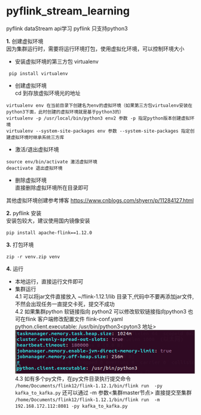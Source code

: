 # pyflink_stream_learning
pyflink dataStream api学习
pyflink 只支持python3

**1.** 创建虚拟环境 <br>
因为集群运行时，需要将运行环境打包，使用虚拟化环境，可以控制环境大小<br>
   * 安装虚拟环境的第三方包 virtualenv
   ```
    pip install virtualenv
   ```
   * 创建虚拟环境 <br>
   cd 到存放虚拟环境光的地址<br>
   ```
   virtualenv env 在当前目录下创建名为env的虚拟环境（如果第三方包virtualenv安装在python3下面，此时创建的虚拟环境就是基于python3的）
   virtualenv -p /usr/local/bin/python3 env2 参数 -p 指定python版本创建虚拟环境
   virtualenv --system-site-packages env 参数 --system-site-packages 指定创建虚拟环境时继承系统三方库
   ```
   * 激活/退出虚拟环境
   ```
   source env/bin/activate 激活虚拟环境
   deactivate 退出虚拟环境
   ```
   * 删除虚拟环境 <br>
   直接删除虚拟环境所在目录即可 <br>
   
   其他虚拟环境创建参考博客 https://www.cnblogs.com/shyern/p/11284127.html
   
**2.** pyflink 安装 <br>
安装包较大，建议使用国内镜像安装
```
pip install apache-flink==1.12.0
```

**3.** 打包环境 <br>

```
zip -r venv.zip venv

```

**4.** 运行
   * 本地运行，直接运行文件即可
   * 集群运行 <br>
   4.1 可以将jar文件直接放入 ~/flink-1.12.1/lib 目录下,代码中不要再添加jar文件,不然会出现任务一直提交卡死，提交不成功<br>
   4.2 如果集群python 软链接指向 python2 可以修改软软链接指向python3 也可在flink 客户端修改配置文件 flink-conf.yaml <br>
   python.client.executable: /usr/bin/python3<pyton3 地址>
    ![](./image/1615273425.png)
    4.3 如有多个py文件，在py文件目录执行提交命令
    ```
    /home/Documents/flink12/flink-1.12.1/bin/flink run  -py kafka_to_kafka.py
    ```
    还可以通过 -m 参数<集群master节点> 直接提交至集群
    ```
    /home/Documents/flink12/flink-1.12.1/bin/flink run  -m 192.168.172.112:8081 -py kafka_to_kafka.py
    ```